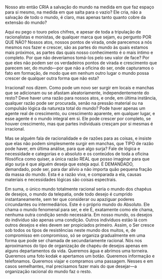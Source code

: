Nosso ato então CRIA a salvação do mundo na medida em que faz espaço para si mesmo, na medida em que salta para o vazio? Ele cria, não a salvação de todo o mundo, é claro, mas apenas tanto quanto cobre da extensão do mundo?

Aqui eu pego o touro pelos chifres, e apesar de toda a tripulação de racionalistas e monistas, de qualquer marca que sejam, eu pergunto POR QUE NÃO? Nossos atos, nossos pontos de virada, onde parecemos a nós mesmos nos fazer e crescer, são as partes do mundo às quais estamos mais próximos, as partes das quais nosso conhecimento é o mais íntimo e completo. Por que não deveríamos tomá-los pelo seu valor de face? Por que eles não podem ser os verdadeiros pontos de virada e crescimento que parecem ser, do mundo—por que não a oficina do ser, onde capturamos o fato em formação, de modo que em nenhum outro lugar o mundo possa crescer de qualquer outra forma que não esta?

Irracional! nos dizem. Como pode um novo ser surgir em locais e manchas que se adicionam ou se afastam aleatoriamente, independentemente do resto? Deve haver uma razão para nossos atos, e onde, em última instância, qualquer razão pode ser procurada, senão na pressão material ou na compulsão lógica da natureza total do mundo? Pode haver apenas um agente real de crescimento, ou crescimento aparente, em qualquer lugar, e esse agente é o mundo integral em si. Ele pode crescer por completo, se houver crescimento, mas que partes individuais cresçam por si mesmas é irracional.

Mas se alguém fala de racionalidade e de razões para as coisas, e insiste que elas não podem simplesmente surgir em manchas, que TIPO de razão pode haver, em última análise, para que algo surja? Fale de lógica e necessidade e categorias e o absoluto e os conteúdos de toda a oficina filosófica como quiser, a única razão REAL que posso imaginar para que algo surja é que alguém deseja que esteja aqui. É DEMANDADO, demandado, pode ser, para dar alívio a não importa quão pequena fração da massa do mundo. Esta é a razão viva, e comparada a ela, causas materiais e necessidades lógicas são coisas espectrais.

Em suma, o único mundo totalmente racional seria o mundo dos chapéus de desejos, o mundo da telepatia, onde todo desejo é cumprido instantaneamente, sem ter que considerar ou apaziguar poderes circundantes ou intermediários. Este é o próprio mundo do Absoluto. Ele chama o mundo fenomenal para ser, e ele É, exatamente como ele chama, nenhuma outra condição sendo necessária. Em nosso mundo, os desejos do indivíduo são apenas uma condição. Outros indivíduos estão lá com outros desejos e eles devem ser propiciados primeiro. Assim, o Ser cresce sob todos os tipos de resistências neste mundo dos muitos, e, de compromisso em compromisso, só se organiza gradualmente em uma forma que pode ser chamada de secundariamente racional. Nós nos aproximamos do tipo de organização de chapéu de desejos apenas em alguns departamentos da vida. Queremos água e abrimos uma torneira. Queremos uma foto kodak e apertamos um botão. Queremos informação e telefonamos. Queremos viajar e compramos uma passagem. Nesses e em casos semelhantes, mal precisamos fazer mais do que desejar—a organização racional do mundo faz o resto.